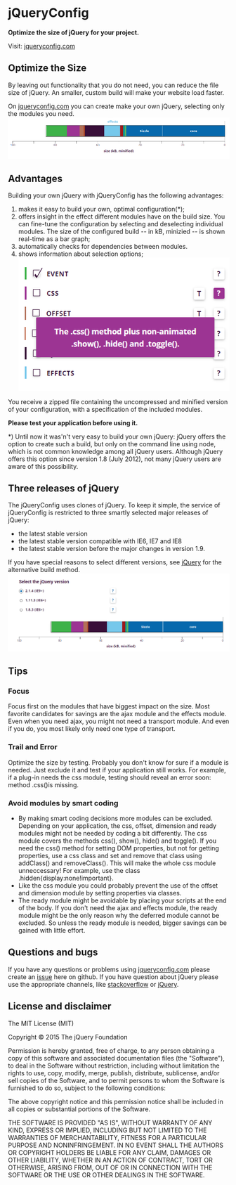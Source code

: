 # jQueryConfig

**Optimize the size of jQuery for your project.**

Visit: [jqueryconfig.com](www.jqueryconfig.com)

## Optimize the Size
By leaving out functionality that you do not need, you can reduce the file size of jQuery. An smaller, custom build will make your website load faster.

On [jqueryconfig.com](www.jqueryconfig.com) you can create make your own jQuery,
selecting only the modules you need.
![](module-animation.gif)

## Advantages
Building your own jQuery with jQueryConfig has the following advantages:
1.  makes it easy to build your own, optimal configuration(\*);
2.  offers insight in the effect different modules have on the build size. You can fine-tune the configuration by selecting and deselecting individual modules. The size of the configured build -- in kB, minizied -- is shown real-time as a bar graph;
3.  automatically checks for dependencies between modules.
4.  shows information about selection options;
![](info-animation.gif)

You receive a zipped file containing the uncompressed and minified version of your configuration, with a specification of the included modules.

**Please test your application before using it.**

\*) Until now it was'n't very easy to build your own jQuery: jQuery offers the option to create such a build, but only on the command line using node, which is not common knowledge among all jQuery users. Although jQuery offers this option since version 1.8 (July 2012), not many jQuery users are aware of this possibility.

## Three releases of jQuery
The jQueryConfig uses clones of jQuery. To keep it simple, the service of jQueryConfig is restricted to three smartly selected major releases of jQuery:
- the latest stable version
- the latest stable version compatible with IE6, IE7 and IE8
- the latest stable version before the major changes in version 1.9.

If you have special reasons to select different versions, see [jQuery](github.com/jquery/jquery) for the alternative build method.
![](version-animation.gif)

## Tips
### Focus
Focus first on the modules that have biggest impact on the size. Most favorite candidates for savings are the ajax module and the effects module. Even when you need ajax, you might not need a transport module. And even if you do, you most likely only need one type of transport.

### Trail and Error
Optimize the size by testing. Probably you don't know for sure if a module is needed. Just exclude it and test if your application still works. For example, if a plug-in needs the css module, testing should reveal an error soon: method .css()is missing.

### Avoid modules by smart coding
- By making smart coding decisions more modules can be excluded. Depending on your application, the css, offset, dimension and ready modules might not be needed by coding a bit differently. The css module covers the methods css(), show(), hide() and toggle(). If you need the css() method for setting DOM properties, but not for getting properties, use a css class and set and remove that class using addClass() and removeClass(). This will make the whole css module unneccessary! For example, use the class .hidden{display:none!important}.
- Like the css module you could probably prevent the use of the offset and dimension module by setting properties via classes.
- The ready module might be avoidable by placing your scripts at the end of the body. If you don't need the ajax and effects module, the ready module might be the only reason why the deferred module cannot be excluded. So unless the ready module is needed, bigger savings can be gained with little effort.

## Questions and bugs
If you have any questions or problems using [jqueryconfig.com](www.jqueryconfig.com)
please create an [issue](https://github.com/mopelabs/jqueryconfig/issues)
here on github. If you have question about jQuery please use the appropriate
channels, like [stackoverflow](stackoverflow.com) or [jQuery](github.com/jquery/jquery/issues).

## License and disclaimer
The MIT License (MIT)

Copyright © 2015 The jQuery Foundation

Permission is hereby granted, free of charge, to any person obtaining
a copy of this software and associated documentation files (the "Software"),
to deal in the Software without restriction, including without limitation
the rights to use, copy, modify, merge, publish, distribute, sublicense,
and/or sell copies of the Software, and to permit persons to whom the
Software is furnished to do so, subject to the following conditions:

The above copyright notice and this permission notice shall be included
in all copies or substantial portions of the Software.

THE SOFTWARE IS PROVIDED "AS IS", WITHOUT WARRANTY OF ANY KIND,
EXPRESS OR IMPLIED, INCLUDING BUT NOT LIMITED TO THE WARRANTIES
OF MERCHANTABILITY, FITNESS FOR A PARTICULAR PURPOSE AND NONINFRINGEMENT.
IN NO EVENT SHALL THE AUTHORS OR COPYRIGHT HOLDERS BE LIABLE FOR ANY
CLAIM, DAMAGES OR OTHER LIABILITY, WHETHER IN AN ACTION OF CONTRACT,
TORT OR OTHERWISE, ARISING FROM, OUT OF OR IN CONNECTION WITH THE
SOFTWARE OR THE USE OR OTHER DEALINGS IN THE SOFTWARE.
